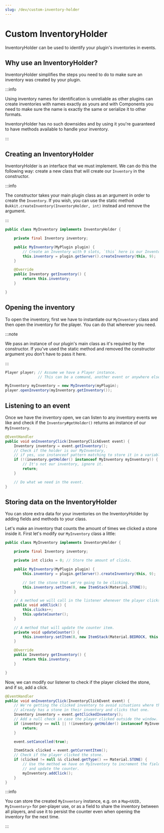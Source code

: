 ```yaml
---
slug: /dev/custom-inventory-holder
---
```


# Custom InventoryHolder

InventoryHolder can be used to identify your plugin's inventories in events.

## Why use an InventoryHolder?

InventoryHolder simplifies the steps you need to do to make sure an inventory was created by your plugin.

:::info

Using inventory names for identification is unreliable as other plugins can create inventories with names exactly as yours
and with Components you need to make sure the name is exactly the same or serialize it to other formats.

InventoryHolder has no such downsides and by using it you're guaranteed to have methods available to handle your inventory.

:::

## Creating an InventoryHolder

InventoryHolder is an interface that we must implement.
We can do this the following way: create a new class that will create our `Inventory` in the constructor.

:::info

The constructor takes your main plugin class as an argument in order to create the `Inventory`.
If you wish, you can use the static method `Bukkit.createInventory(InventoryHolder, int)` instead and remove the argument.

:::

```java
public class MyInventory implements InventoryHolder {

	private final Inventory inventory;

	public MyInventory(MyPlugin plugin) {
		// Create an Inventory with 9 slots, `this` here is our InventoryHolder.
		this.inventory = plugin.getServer().createInventory(this, 9);
	}

	@Override
	public Inventory getInventory() {
		return this.inventory;
	}

}
```

## Opening the inventory

To open the inventory, first we have to instantiate our `MyInventory` class and then open the inventory for the player.
You can do that wherever you need.

:::note

We pass an instance of our plugin's main class as it's required by the constructor. If you've used the static method and removed the constructor
argument you don't have to pass it here.

:::

```java
Player player; // Assume we have a Player instance.
               // This can be a command, another event or anywhere else you have a Player.

MyInventory myInventory = new MyInventory(myPlugin);
player.openInventory(myInventory.getInventory());
```

## Listening to an event

Once we have the inventory open, we can listen to any inventory events we like and check if the `Inventory#getHolder()`
returns an instance of our `MyInventory`.

```java
@EventHandler
public void onInventoryClick(InventoryClickEvent event) {
	Inventory inventory = event.getInventory();
	// Check if the holder is our MyInventory,
	// if yes, use instanceof pattern matching to store it in a variable immediately.
	if (!(inventory.getHolder() instanceof MyInventory myInventory)) {
		// It's not our inventory, ignore it.
		return;
	}

	// Do what we need in the event.
}
```

## Storing data on the InventoryHolder

You can store extra data for your inventories on the InventoryHolder by adding fields and methods to your class.

Let's make an inventory that counts the amount of times we clicked a stone inside it.
First let's modify our `MyInventory` class a little:

```java
public class MyInventory implements InventoryHolder {

	private final Inventory inventory;

	private int clicks = 0; // Store the amount of clicks.

	public MyInventory(MyPlugin plugin) {
		this.inventory = plugin.getServer().createInventory(this, 9);

		// Set the stone that we're going to be clicking.
		this.inventory.setItem(0, new ItemStack(Material.STONE));
	}

	// A method we will call in the listener whenever the player clicks the stone.
	public void addClick() {
		this.clicks++;
		this.updateCounter();
	}

	// A method that will update the counter item.
	private void updateCounter() {
		this.inventory.setItem(8, new ItemStack(Material.BEDROCK, this.clicks));
	}

	@Override
	public Inventory getInventory() {
		return this.inventory;
	}

}
```

Now, we can modify our listener to check if the player clicked the stone, and if so, add a click.

```java
@EventHandler
public void onInventoryClick(InventoryClickEvent event) {
	// We're getting the clicked inventory to avoid situations where the player
	// already has a stone in their inventory and clicks that one.
	Inventory inventory = event.getClickedInventory();
	// Add a null check in case the player clicked outside the window.
	if (inventory == null || !(inventory.getHolder() instanceof MyInventory myInventory)) {
		return;
	}

	event.setCancelled(true);

	ItemStack clicked = event.getCurrentItem();
	// Check if the player clicked the stone.
	if (clicked != null && clicked.getType() == Material.STONE) {
		// Use the method we have on MyInventory to increment the field
		// and update the counter.
		myInventory.addClick();
	}
}
```

:::info

You can store the created `MyInventory` instance, e.g. on a `Map<UUID, MyInventory>` for per-player use, or as a field to share the inventory between
all players, and use it to persist the counter even when opening the inventory for the next time.

:::